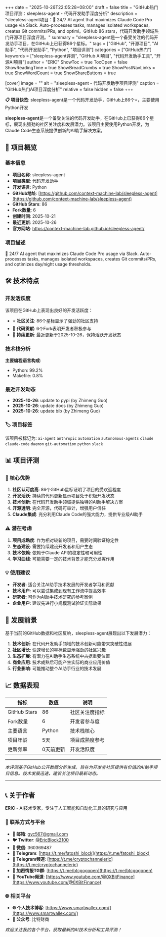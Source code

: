 +++
date = "2025-10-26T22:05:28+08:00"
draft = false
title = "GitHub热门项目评测：sleepless-agent - 代码开发助手深度分析"
description = "sleepless-agent项目：🤖 24/7 AI agent that maximizes Claude Code Pro usage via Slack. Auto-processes tasks, manages isolated workspaces, creates Git commits/PRs, and optimi。GitHub 86 stars，代码开发助手领域热门开源项目深度评测。"
summary = "sleepless-agent是一个备受关注的代码开发助手项目，在GitHub上已获得86个星标。"
tags = ["GitHub", "开源项目", "AI助手", "代码开发助手", "Python", "项目评测"]
categories = ["GitHub热门"]
keywords = ["sleepless-agent评测", "GitHub AI项目", "代码开发助手工具", "开源AI项目"]
author = "ERIC"
ShowToc = true
TocOpen = false
ShowReadingTime = true
ShowBreadCrumbs = true
ShowPostNavLinks = true
ShowWordCount = true
ShowShareButtons = true

[cover]
image = ""
alt = "sleepless-agent - 代码开发助手项目评测"
caption = "GitHub热门AI项目深度分析"
relative = false
hidden = false
+++

**📋 项目快览**: sleepless-agent是一个代码开发助手，GitHub上86个⭐，主要使用Python开发

**sleepless-agent**是一个备受关注的代码开发助手，在GitHub上已获得86个星标，展现出强劲的社区关注度和发展潜力。该项目主要使用Python开发，为Claude Code生态系统提供创新的AI助手解决方案。

## 🎯 项目概览

### 基本信息
- **项目名称**: sleepless-agent
- **项目类型**: 代码开发助手
- **开发语言**: Python
- **GitHub地址**: [https://github.com/context-machine-lab/sleepless-agent](https://github.com/context-machine-lab/sleepless-agent)
- **GitHub Stars**: 86
- **Fork数量**: 6
- **创建时间**: 2025-10-21
- **最近更新**: 2025-10-26
- **官方网站**: https://context-machine-lab.github.io/sleepless-agent/

### 项目描述
🤖 24/7 AI agent that maximizes Claude Code Pro usage via Slack. Auto-processes tasks, manages isolated workspaces, creates Git commits/PRs, and optimizes day/night usage thresholds.

## 🛠️ 技术特点

### 开发活跃度
该项目在GitHub上表现出良好的开发活跃度：
- ⭐ **社区关注**: 86个星标显示了强劲的社区支持
- 🔄 **代码贡献**: 6个Fork表明开发者积极参与
- 📅 **持续更新**: 最近更新于2025-10-26，保持活跃开发状态

### 技术栈分析

**主要编程语言构成**:
- Python: 99.2%
- Makefile: 0.8%


### 最近开发动态
- **2025-10-26**: update to pypi (by Zhimeng Guo)
- **2025-10-26**: update docs (by Zhimeng Guo)
- **2025-10-26**: update bib (by Zhimeng Guo)


### 🏷️ 项目标签
该项目被标记为: `ai-agent` `anthropic` `automation` `autonomous-agents` `claude` `claude-code` `daemon` `git-automation` `python` `slack`


## 📊 项目评测

### 🎯 核心优势
1. **社区认可度高**: 86个GitHub星标证明了项目的受欢迎程度
2. **开发活跃**: 持续的代码更新显示项目处于积极开发状态
3. **技术创新**: 在代码开发助手领域提供独特的AI助手解决方案
4. **开源透明**: 完全开源，代码可审计，增强用户信任
5. **Claude集成**: 充分利用Claude Code的强大能力，提供专业级AI助手

### ⚠️ 潜在考虑
1. **项目成熟度**: 作为相对较新的项目，需要时间验证稳定性
2. **生态建设**: 需要持续建设开发者和用户生态
3. **技术依赖**: 依赖于Claude API的稳定性和可用性
4. **学习曲线**: 可能需要一定的技术背景才能充分发挥作用

### 💡 使用建议
- **开发者**: 适合关注AI助手技术发展的开发者学习和贡献
- **技术用户**: 可以尝试集成到现有工作流中提高效率
- **研究者**: 可作为AI助手技术研究的参考案例
- **企业用户**: 建议先进行小规模测试验证实际效果

## 🔮 发展前景

基于当前的GitHub数据和社区反响，sleepless-agent展现出以下发展潜力：

1. **技术创新**: 在代码开发助手领域的技术创新可能带来突破性进展
2. **社区增长**: 快速增长的星标数显示强劲的社区兴趣
3. **生态扩展**: 有潜力在AI助手生态系统中占据重要位置
4. **商业应用**: 技术成熟后可能产生实际的商业应用价值
5. **行业影响**: 可能推动整个AI助手行业的技术发展

## 📈 数据表现

| 指标 | 数值 | 说明 |
|------|------|------|
| GitHub Stars | 86 | 社区关注度指标 |
| Fork数量 | 6 | 开发者参与度 |
| 主要语言 | Python | 技术栈核心 |
| 项目年龄 | 5天 | 项目成熟度参考 |
| 更新频率 | 0天前更新 | 开发活跃度 |

---

*本评测基于GitHub公开数据分析生成，旨在为开发者社区提供有价值的AI助手项目信息。技术发展迅速，建议关注项目最新动态。*

---

## 📞 关于作者

**ERIC** - AI技术专家，专注于人工智能和自动化工具的研究与应用

### 🔗 联系方式与平台

- **📧 邮箱**: [gyc567@gmail.com](mailto:gyc567@gmail.com)
- **🐦 Twitter**: [@EricBlock2100](https://twitter.com/EricBlock2100)
- **💬 微信**: 360369487
- **📱 Telegram**: [https://t.me/fatoshi_block](https://t.me/fatoshi_block)
- **📢 Telegram频道**: [https://t.me/cryptochanneleric](https://t.me/cryptochanneleric)
- **👥 加密情报TG群**: [https://t.me/btcgogopen](https://t.me/btcgogopen)
- **🎥 YouTube频道**: [https://www.youtube.com/@0XBitFinance](https://www.youtube.com/@0XBitFinance)

### 🌐 相关平台

- **🌐 个人技术博客**: [https://www.smartwallex.com/](https://www.smartwallex.com/)
- **📖 公众号**: 比特财商

*欢迎关注我的各个平台，获取最新的AI技术分析和工具评测！*
